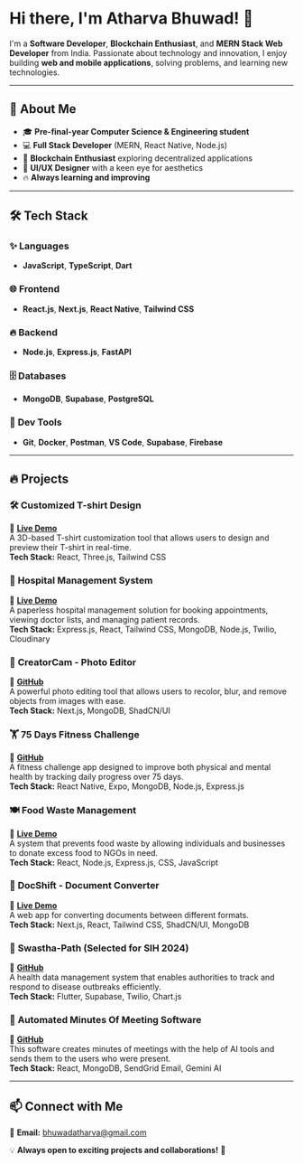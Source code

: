# Hi there, I'm **Atharva Bhuwad!** 👋  

I'm a **Software Developer**, **Blockchain Enthusiast**, and **MERN Stack Web Developer** from India. Passionate about technology and innovation, I enjoy building **web and mobile applications**, solving problems, and learning new technologies.  

---

## 🚀 About Me  

- 🎓 **Pre-final-year Computer Science & Engineering student**  
- 💻 **Full Stack Developer** (MERN, React Native, Node.js)  
- 🔗 **Blockchain Enthusiast** exploring decentralized applications  
- 🎨 **UI/UX Designer** with a keen eye for aesthetics  
- 🔥 **Always learning and improving**  

---

## 🛠️ Tech Stack  

### ✨ **Languages**  
- **JavaScript**, **TypeScript**, **Dart**  

### 🌐 **Frontend**  
- **React.js**, **Next.js**, **React Native**, **Tailwind CSS**  

### 🔥 **Backend**  
- **Node.js**, **Express.js**, **FastAPI**  

### 🗄️ **Databases**  
- **MongoDB**, **Supabase**, **PostgreSQL**  

### 🔧 **Dev Tools**  
- **Git**, **Docker**, **Postman**, **VS Code**, **Supabase**, **Firebase**  

---

## 🔥 Projects  

### 🛠 **Customized T-shirt Design**  
🔗 **[Live Demo](https://customized-tshirt-orza.vercel.app/)**  
A 3D-based T-shirt customization tool that allows users to design and preview their T-shirt in real-time.  
**Tech Stack:** React, Three.js, Tailwind CSS  

### 🏥 **Hospital Management System**  
🔗 **[Live Demo](https://hospital-management-service-tna8-7v9c4tqtw.vercel.app/)**  
A paperless hospital management solution for booking appointments, viewing doctor lists, and managing patient records.  
**Tech Stack:** Express.js, React, Tailwind CSS, MongoDB, Node.js, Twilio, Cloudinary  

### 🎨 **CreatorCam - Photo Editor**  
🔗 **[GitHub](https://github.com/bhuwadatharva/creator)**  
A powerful photo editing tool that allows users to recolor, blur, and remove objects from images with ease.  
**Tech Stack:** Next.js, MongoDB, ShadCN/UI  

### 🏋️ **75 Days Fitness Challenge**  
🔗 **[GitHub](https://github.com/bhuwadatharva/Fitness)**  
A fitness challenge app designed to improve both physical and mental health by tracking daily progress over 75 days.  
**Tech Stack:** React Native, Expo, MongoDB, Node.js, Express.js  

### 🍽 **Food Waste Management**  
🔗 **[Live Demo](https://food-waste-3kix-irarfpkfg-bhuwadatharvas-projects.vercel.app/)**  
A system that prevents food waste by allowing individuals and businesses to donate excess food to NGOs in need.  
**Tech Stack:** React, Node.js, Express.js, CSS, JavaScript  

### 📄 **DocShift - Document Converter**  
🔗 **[Live Demo]()**  
A web app for converting documents between different formats.  
**Tech Stack:** Next.js, React, Tailwind CSS, ShadCN/UI, MongoDB  

### 🏥 **Swastha-Path (Selected for SIH 2024)**  
🔗 **[GitHub](https://github.com/bhuwadatharva/swastha-path)**  
A health data management system that enables authorities to track and respond to disease outbreaks efficiently.  
**Tech Stack:** Flutter, Supabase, Twilio, Chart.js  

### 📝 **Automated Minutes Of Meeting Software**  
🔗 **[GitHub](https://github.com/bhuwadatharva/automated-mom)**  
This software creates minutes of meetings with the help of AI tools and sends them to the users who were present.  
**Tech Stack:** React, MongoDB, SendGrid Email, Gemini AI  

---

## 📫 Connect with Me  

🔹 **Email:** [bhuwadatharva@gmail.com](mailto:bhuwadatharva@gmail.com)  

💡 **Always open to exciting projects and collaborations!** 🚀

